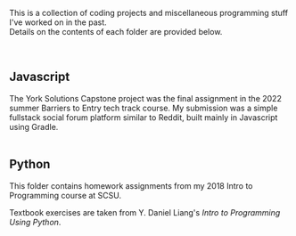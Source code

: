 This is a collection of coding projects and miscellaneous programming stuff I've worked on in the past.\
Details on the contents of each folder are provided below.

<br>

<h2>Javascript</h2>
The York Solutions Capstone project was the final assignment in the 2022 summer Barriers to Entry tech track course. My submission was a simple fullstack social forum platform similar to Reddit, built mainly in Javascript using Gradle.


<br>
<br>



<h2>Python</h2>
This folder contains homework assignments from my 2018 Intro to Programming course at SCSU.


<br>

Textbook exercises are taken from Y. Daniel Liang's *Intro to Programming Using Python*.
